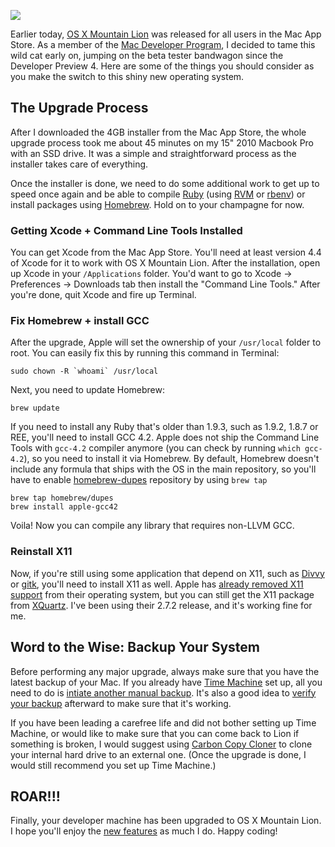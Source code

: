 ![](http://media.tumblr.com/tumblr_m7p8rzVYgu1qcfyao.jpg)

Earlier today, [OS X Mountain Lion][OS X Mountain Lion] was released for all
users in the Mac App Store. As a member of the
[Mac Developer Program][Mac Developer Program], I decided to tame this wild cat
early on, jumping on the beta tester bandwagon since the Developer Preview 4.
Here are some of the things you should consider as you make the switch to this
shiny new operating system.

The Upgrade Process
-------------------------
After I downloaded the 4GB installer from the Mac App Store, the whole upgrade
process took me about 45 minutes on my 15" 2010 Macbook Pro with an SSD drive.
It was a simple and straightforward process as the installer takes care of
everything.

Once the installer is done, we need to do some additional work to get up to
speed once again and be able to compile [Ruby][Ruby] (using [RVM][RVM] or
[rbenv][rbenv]) or install packages using [Homebrew][Homebrew]. Hold on to your
champagne for now.

### Getting Xcode + Command Line Tools Installed

You can get Xcode from the Mac App Store. You'll need at least version 4.4 of
Xcode for it to work with OS X Mountain Lion. After the installation, open up
Xcode in your `/Applications` folder. You'd want to go to Xcode -> Preferences
-> Downloads tab then install the "Command Line Tools." After you're done, quit
Xcode and fire up Terminal.

### Fix Homebrew + install GCC

After the upgrade, Apple will set the ownership of your `/usr/local` folder to
root. You can easily fix this by running this command in Terminal:

    sudo chown -R `whoami` /usr/local

Next, you need to update Homebrew:

    brew update

If you need to install any Ruby that's older than 1.9.3, such as 1.9.2, 1.8.7
or REE, you'll need to install GCC 4.2. Apple does not ship the Command Line
Tools with `gcc-4.2` compiler anymore (you can check by running `which
gcc-4.2`), so you need to install it via Homebrew. By default, Homebrew doesn't
include any formula that ships with the OS in the main repository, so you'll
have to enable [homebrew-dupes][homebrew-dupes] repository by using `brew tap`

    brew tap homebrew/dupes
    brew install apple-gcc42

Voila! Now you can compile any library that requires non-LLVM GCC.

### Reinstall X11

Now, if you're still using some application that depend on X11, such as
[Divvy][Divvy] or [gitk][gitk], you'll need to install X11 as well. Apple has
[already removed X11 support][apple remove x11] from their operating system,
but you can still get the X11 package from [XQuartz][XQuartz]. I've been using
their 2.7.2 release, and it's working fine for me.

Word to the Wise: Backup Your System
-----------------------------------------------
Before performing any major upgrade, always make sure that you have the latest
backup of your Mac. If you already have [Time Machine][Time Machine] set up,
all you need to do is [intiate another manual backup][manual backup]. It's also
a good idea to [verify your backup][verify backup] afterward to make sure that
it's working.

If you have been leading a carefree life and did not bother setting up Time
Machine, or would like to make sure that you can come back to Lion if something
is broken, I would suggest using [Carbon Copy Cloner][CCC] to clone your internal
hard drive to an external one. (Once the upgrade is done, I would still
recommend you set up Time Machine.)

ROAR!!!
---------
Finally, your developer machine has been upgraded to OS X Mountain Lion. I hope
you'll enjoy the [new features][features] as much I do. Happy coding!

[manual backup]: http://osxdaily.com/2010/07/21/how-to-do-manual-backups-with-time-machine
[verify backup]: http://macs.about.com/od/backupsarchives/qt/Verify-Time-Machine-Backups.htm
[OS X Mountain Lion]: http://www.apple.com/osx
[Mac Developer Program]: https://developer.apple.com/programs/mac
[Golden Master]: http://en.wikipedia.org/wiki/Golden_master
[Time Machine]: http://www.apple.com/osx/apps/#time-machine
[CCC]: http://www.bombich.com
[RoaringApps]: http://roaringapps.com
[PowerPC]: http://en.wikipedia.org/wiki/PowerPC
[Rosetta]: http://en.wikipedia.org/wiki/Rosetta_(software)
[X11]: http://en.wikipedia.org/wiki/X11.app
[Divvy]: http://mizage.com/divvy
[Ruby]: http://ruby-lang.org
[RVM]: https://rvm.io/
[rbenv]: https://github.com/sstephenson/rbenv
[Homebrew]: http://mxcl.github.com/homebrew
[homebrew-dupes]: https://github.com/Homebrew/homebrew-dupes
[Wine]: http://www.winehq.org
[gitk]: http://www.kernel.org/pub/software/scm/git/docs/gitk.html
[apple remove x11]: http://www.macrumors.com/2012/02/17/apple-removes-x11-in-os-x-mountain-lion-shifts-support-to-open-source-xquartz
[XQuartz]: http://xquartz.macosforge.org/landing
[growl notification center]: http://growl.posterous.com/going-forward-with-growl-and-notification-cen
[features]: http://www.apple.com/osx/whats-new

